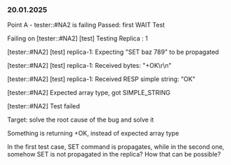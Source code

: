 ### 20.01.2025
Point A - tester::#NA2 is failing 
Passed: first WAIT Test


Failing on
[tester::#NA2] [test] Testing Replica : 1

[tester::#NA2] [test] replica-1: Expecting "SET baz 789" to be propagated

[tester::#NA2] [test] replica-1: Received bytes: "+OK\r\n"

[tester::#NA2] [test] replica-1: Received RESP simple string: "OK"

[tester::#NA2] Expected array type, got SIMPLE_STRING

[tester::#NA2] Test failed

Target: solve the root cause of the bug and solve it

Something is returning +OK, instead of expected array type

In the first test case, SET command is propagates, while in the second one, somehow SET is not propagated in the replica? How that can be possible?